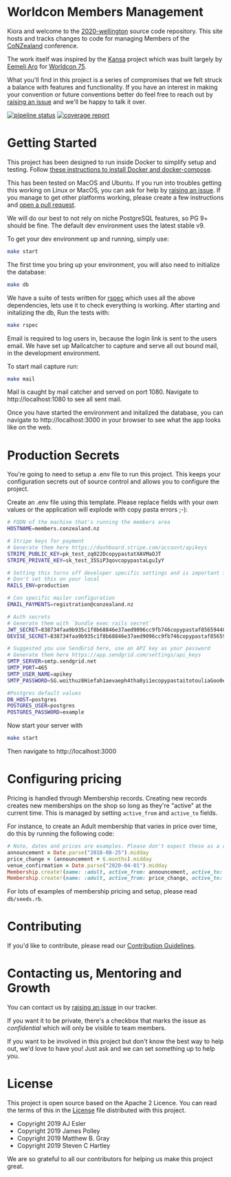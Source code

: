 # Worldcon Members Management

Kiora and welcome to the [2020-wellington](https://gitlab.com/worldcon/2020-wellington) source code repository. This
site hosts and tracks changes to code for managing Members of the [CoNZealand](https://conzealand.nz/) conference.

The work itself was inspired by the [Kansa](https://github.com/maailma/kansa) project which was built largely by [Eemeli
Aro](https://github.com/eemeli) for [Worldcon 75](https://www.worldcon.fi/).

What you'll find in this project is a series of compromises that we felt struck a balance with features and
functionality. If you have an interest in making your convention or future conventions better do feel free to reach out
by [raising an issue](https://gitlab.com/worldcon/2020-wellington/issues/new) and we'll be happy to talk it over.

[![pipeline status](https://gitlab.com/worldcon/2020-wellington/badges/master/pipeline.svg)](https://gitlab.com/worldcon/2020-wellington/commits/master)
[![coverage report](https://gitlab.com/worldcon/2020-wellington/badges/master/coverage.svg)](https://gitlab.com/worldcon/2020-wellington/commits/master)

# Getting Started

This project has been designed to run inside Docker to simplify setup and testing. Follow [these instructions to install Docker and
docker-compose](https://docs.docker.com/compose/install/).

This has been tested on MacOS and Ubuntu. If you run into troubles getting this working on Linux or MacOS, you can ask
for help by [raising an issue](https://gitlab.com/worldcon/2020-wellington/issues/new). If you manage to get other
platforms working, please create a few instructions and [open a pull
request](https://gitlab.com/worldcon/2020-wellington/merge_requests/new).

We will do our best to not rely on niche PostgreSQL features, so PG 9+ should be fine. The default dev environment uses the latest stable v9.

To get your dev environment up and running, simply use:

```sh
make start
```

The first time you bring up your environment, you will also need to initialize the database:

```sh
make db
```

We have a suite of tests written for [rspec](http://rspec.info/) which uses all the above dependencies, lets use it to
check everything is working. After starting and initalizing the db, Run the tests with:

```sh
make rspec
```

Email is required to log users in, because the login link is sent to the users email. 
We have set up Mailcatcher to capture and serve all out bound mail, in the development environment.
 
To start mail capture run:

```sh
make mail
```

Mail is caught by mail catcher and served on port 1080.
Navigate to http://localhost:1080 to see all sent mail.

Once you have started the environment and initalized the database, you can navigate to http://localhost:3000 in your
browser to see what the app looks like on the web.

# Production Secrets

You're going to need to setup a .env file to run this project. This keeps your configuration secrets out of source
control and allows you to configure the project.

Create an .env file using this template. Please replace fields with your own values or the application will explode with
copy pasta errors ;-):

```bash
# FQDN of the machine that's running the members area
HOSTNAME=members.conzealand.nz

# Stripe keys for payment
# Generate them here https://dashboard.stripe.com/account/apikeys
STRIPE_PUBLIC_KEY=pk_test_zq022DcopypastatXAVMaOJT
STRIPE_PRIVATE_KEY=sk_test_35SiP3qovcopypastaLguIyY

# Setting this turns off developer specific settings and is important for prod deploy
# Don't set this on your local
RAILS_ENV=production

# Con specific mailer configuration
EMAIL_PAYMENTS=registration@conzealand.nz

# Auth secrets
# Generate them with `bundle exec rails secret`
JWT_SECRET=838734faa9b935c1f8b68846e37aed9096cc9fb746copypastaf856594409a11b1086535e468edb2e5bbc18482b386b6264ada38703dcdefd94a291ab5a95eb5
DEVISE_SECRET=838734faa9b935c1f8b68846e37aed9096cc9fb746copypastaf856594409a11b1086535e468edb2e5bbc18482b386b6264ada38703dcdefd94a291ab5a95eb5

# Suggested you use SendGrid here, use an API key as your password
# Generate them here https://app.sendgrid.com/settings/api_keys
SMTP_SERVER=smtp.sendgrid.net
SMTP_PORT=465
SMTP_USER_NAME=apikey
SMTP_PASSWORD=SG.woithuz8Hiefah1aevaeph4tha8yi1ecopypastaitotouliaGoo0eey7te9hiuF9h

#Postgres default values
DB_HOST=postgres
POSTGRES_USER=postgres
POSTGRES_PASSWORD=example
```

Now start your server with

```bash
make start
```

Then navigate to http://localhost:3000

# Configuring pricing

Pricing is handled through Membership records. Creating new records creates new memberships on the shop so long as
they're "active" at the current time. This is managed by setting `active_from` and `active_to` fields.

For instance, to create an Adult membership that varies in price over time, do this by running the following code:

```ruby
# Note, dates and prices are examples. Please don't expect these as a reflection on real dates/prices.
announcement = Date.parse("2018-08-25").midday
price_change = (announcement + 6.months).midday
venue_confirmation = Date.parse("2020-04-01").midday
Membership.create!(name: :adult, active_from: announcement, active_to: price_change price: 400_00)
Membership.create!(name: :adult, active_from: price_change, active_to: venue_confirmation price: 450_00)
```

For lots of examples of membership pricing and setup, please read `db/seeds.rb`.

# Contributing

If you'd like to contribute, please read our [Contribution Guidelines](CONTRIBUTING.md).

# Contacting us, Mentoring and Growth

You can contact us by [raising an issue](https://gitlab.com/worldcon/2020-wellington/issues/new) in our tracker.

If you want it to be private, there's a checkbox that marks the issue as *confidential* which will only be visible to
team members.

If you want to be involved in this project but don't know the best way to help out, we'd love to have you! Just ask and
we can set something up to help you.

# License

This project is open source based on the Apache 2 Licence. You can read the terms of this in the [License](LICENSE)
file distributed with this project.

- Copyright 2019 AJ Esler
- Copyright 2019 James Polley
- Copyright 2019 Matthew B. Gray
- Copyright 2019 Steven C Hartley

We are so grateful to all our contributors for helping us make this project great.
